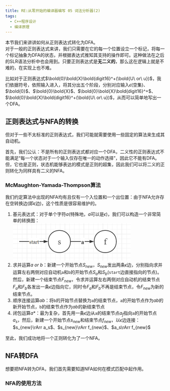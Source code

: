 ```yaml
---
title: RE:从零开始的编译器编写 05 词法分析器(2)
tags: 
  - C++程序设计
  - 编译原理
---
```


本节我们来讲讲如何从正则表达式转化为DFA。  
对于一般的正则表达式来讲，我们只需要在它的每一个位置设立一个标记，将每一个标记抽象为DFA的状态，并根据表达式推知其支持的操作即可。这种做法在之后的SLR语法分析中也会用到。只要正则表达式是**无二义的**，那么这在逻辑上就是不难的，在实现上也不难。

比如对于正则表达式$\bold{0}\bold{X}\bold{digit16}^+(\bold{U\ or\ u})$，我们依据符号，依照输入进入，将其分出五个阶段，分别对应输入$\epsilon$(空集)、$\bold{0}$、$\bold{0}\bold{X}$、$\bold{0}\bold{X}\bold{digit16}^+$、$\bold{0}\bold{X}\bold{digit16}^+(\bold{U\ or\ u})$，从而可以简单地写出一个DFA。

## 正则表达式与NFA的转换

但对于一些不太标准的正则表达式，我们可能就需要使用一些固定的算法来生成其自动机。  

首先，我们公认：不是所有的正则表达式都对应一个DFA，二义性的正则表达式不能满足“每一个状态对于一个输入仅存在唯一的动作选择”，因此它不能有DFA。但，它也是正则，状态机能够表达的模式是正则的超集，因此我们可以将二义的正则转化为同样具有二义的NFA。

### McMaughton-Yamada-Thompson算法

我们约定算法中出现的NFA均有且仅有一个入位置和一个出位置：由于NFA允许存在空转换边(即$\epsilon$边)，这个性质是很容易维护的。

1. 基元表达式：对于单个字符$a$(特殊地，$a$可以是$\epsilon$)，我们可以构造一个非常简单的转换图：  
   ![自动机单元](/assets/image/zdjdy1.png)
2. 求并运算$a\ or\ b$：新建一个开始节点$S_{new}$，$S_{new}$发出两条$\epsilon$边，分别指向求并运算左右两侧对应自动机`a`和`b`的开始节点$S_a$和$S_b$(`start`边直接指向的节点)。然后，新建一个结束节点$F_{new}$，令求并运算左右两侧对应自动机的结束节点$F_a$和$F_b$各发出一条$\epsilon$边指向它，同时令$F_a$和$F_b$不再是结束节点，令$F_{new}$为新的结束节点。
3. 顺序连接运算$ab$：将`b`的开始节点替换为`a`的结束节点，`a`的开始节点作为$ab$的新开始节点，`b`的结束节点作为$ab$的新结束节点
4. 闭包运算$a*$：最为复杂，首先用一条$\epsilon$边从`a`的结束节点$a_f$指向`a`的开始节点$a_s$，然后，新建一个开始节点$s_{new}$和结束节点$f_{new}$，以$\epsilon$边连接：$s_{new}\rArr a_s$、$s_{new}\rArr f_{new}$、$a_s\rArr f_{new}$

至此，我们成功地将一个正则转化为了一个NFA。

## NFA转DFA

想要把NFA转为DFA，我们首先需要知道NFA如何在模式匹配中起作用。

### NFA的使用方法

